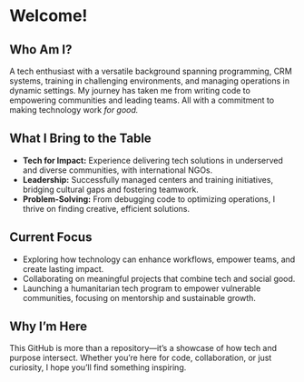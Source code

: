 # Welcome!

## Who Am I?
A tech enthusiast with a versatile background spanning programming, CRM systems, training in challenging environments, and managing operations in dynamic settings.
My journey has taken me from writing code to empowering communities and leading teams. All with a commitment to making technology work *for good.*

## What I Bring to the Table
- **Tech for Impact:** Experience delivering tech solutions in underserved and diverse communities, with international NGOs.
- **Leadership:** Successfully managed centers and training initiatives, bridging cultural gaps and fostering teamwork.
- **Problem-Solving:** From debugging code to optimizing operations, I thrive on finding creative, efficient solutions.

## Current Focus
- Exploring how technology can enhance workflows, empower teams, and create lasting impact.
- Collaborating on meaningful projects that combine tech and social good.
- Launching a humanitarian tech program to empower vulnerable communities, focusing on mentorship and sustainable growth.

## Why I’m Here
This GitHub is more than a repository—it’s a showcase of how tech and purpose intersect.
Whether you’re here for code, collaboration, or just curiosity, I hope you’ll find something inspiring.
